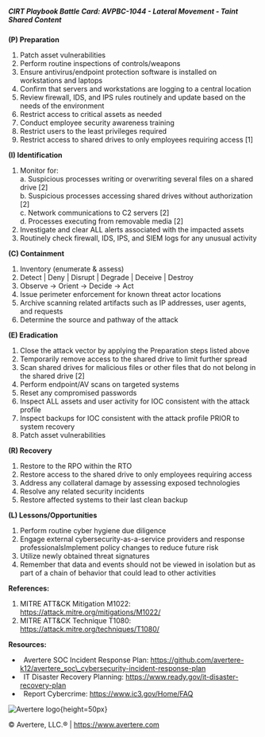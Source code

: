 ##### CIRT Playbook Battle Card: **AVPBC-1044 - Lateral Movement - Taint Shared Content**

**(P) Preparation**

1.  Patch asset vulnerabilities
2.  Perform routine inspections of controls/weapons
3.  Ensure antivirus/endpoint protection software is installed on workstations and laptops
4.  Confirm that servers and workstations are logging to a central location
5.  Review firewall, IDS, and IPS rules routinely and update based on the needs of the environment
6.  Restrict access to critical assets as needed
7.  Conduct employee security awareness training
8.  Restrict users to the least privileges required
9.  Restrict access to shared drives to only employees requiring access \[1\]

**(I) Identification**

1.  Monitor for:  
    a. Suspicious processes writing or overwriting several files on a shared drive \[2\]  
    b. Suspicious processes accessing shared drives without authorization \[2\]  
    c. Network communications to C2 servers \[2\]  
    d. Processes executing from removable media \[2\]
2.  Investigate and clear ALL alerts associated with the impacted assets
3.  Routinely check firewall, IDS, IPS, and SIEM logs for any unusual activity

**(C) Containment**

1.  Inventory (enumerate & assess)
2.  Detect | Deny | Disrupt | Degrade | Deceive | Destroy
3.  Observe -> Orient -> Decide -> Act
4.  Issue perimeter enforcement for known threat actor locations
5.  Archive scanning related artifacts such as IP addresses, user agents, and requests
6.  Determine the source and pathway of the attack

**(E) Eradication**

1.  Close the attack vector by applying the Preparation steps listed above
2.  Temporarily remove access to the shared drive to limit further spread
3.  Scan shared drives for malicious files or other files that do not belong in the shared drive \[2\]
4.  Perform endpoint/AV scans on targeted systems
5.  Reset any compromised passwords
6.  Inspect ALL assets and user activity for IOC consistent with the attack profile
7.  Inspect backups for IOC consistent with the attack profile PRIOR to system recovery
8.  Patch asset vulnerabilities

**(R) Recovery**

1.  Restore to the RPO within the RTO
2.  Restore access to the shared drive to only employees requiring access
3.  Address any collateral damage by assessing exposed technologies
4.  Resolve any related security incidents
5.  Restore affected systems to their last clean backup

**(L) Lessons/Opportunities**

1.  Perform routine cyber hygiene due diligence
2.  Engage external cybersecurity-as-a-service providers and response professionalsImplement policy changes to reduce future risk
3.  Utilize newly obtained threat signatures
4.  Remember that data and events should not be viewed in isolation but as part of a chain of behavior that could lead to other activities

**References:**

1.  MITRE ATT&CK Mitigation M1022: https://attack.mitre.org/mitigations/M1022/
2.  MITRE ATT&CK Technique T1080: https://attack.mitre.org/techniques/T1080/

**Resources:**

*    Avertere SOC Incident Response Plan: https://github.com/avertere-k12/avertere_soc\_cybersecurity-incident-response-plan
*    IT Disaster Recovery Planning: https://www.ready.gov/it-disaster-recovery-plan
*    Report Cybercrime: https://www.ic3.gov/Home/FAQ

![Avertere logo](https://example.com/averttere-logo.jpg){height=50px}

  
© Avertere, LLC.® | https://www.avertere.com
